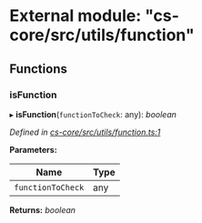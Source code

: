 # External module: "cs-core/src/utils/function"

## Functions

###  isFunction

▸ **isFunction**(`functionToCheck`: any): *boolean*

*Defined in [cs-core/src/utils/function.ts:1](https://github.com/RichardHovenkamp/csnext/blob/c891e154/packages/cs-core/src/utils/function.ts#L1)*

**Parameters:**

Name | Type |
------ | ------ |
`functionToCheck` | any |

**Returns:** *boolean*
